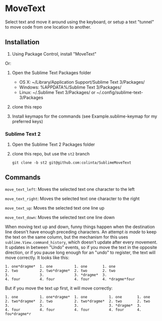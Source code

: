 MoveText
========

Select text and move it around using the keyboard, or setup a text "tunnel" to move code from one location to another.

Installation
------------

1. Using Package Control, install "MoveText"

Or:

1. Open the Sublime Text Packages folder
    - OS X: ~/Library/Application Support/Sublime Text 3/Packages/
    - Windows: %APPDATA%/Sublime Text 3/Packages/
    - Linux: ~/.Sublime Text 3/Packages/ or ~/.config/sublime-text-3/Packages

2. clone this repo
3. Install keymaps for the commands (see Example.sublime-keymap for my preferred keys)

### Sublime Text 2

1. Open the Sublime Text 2 Packages folder
2. clone this repo, but use the `st2` branch

       git clone -b st2 git@github.com:colinta/SublimeMoveText

Commands
--------

`move_text_left`: Moves the selected text one character to the left

`move_text_right`: Moves the selected text one character to the right

`move_text_up`: Moves the selected text one line up

`move_text_down`: Moves the selected text one line down

When moving text up and down, funny things happen when the destination line doesn't have enough preceding characters.  An attempt *is made* to keep the text on the same column, but the mechanism for this uses `sublime.View.command_history`, which doesn't update after every movement.  It updates in between "Undo" events, so if you move the text in the opposite direction, or if you pause long enough for an "undo" to register, the text will move correctly.  It looks like this:

    1. one*dragme*  1. one          1. one       1. one
    2. two          2. two*dragme*  2. two       2. two
    3.              3.              3. *dragme*  3.
    4. four         4. four         4. four      4. *dragme*four

But if you move the text *up* first, it will move correctly:

    1. one          1. one*dragme*  1. one          1. one       1. one
    2. two*dragme*  2. two          2. two*dragme*  2. two       2. two
    3.              3.              3.              3. *dragme*  3.
    4. four         4. four         4. four         4. four      4. fou*dragme*r
